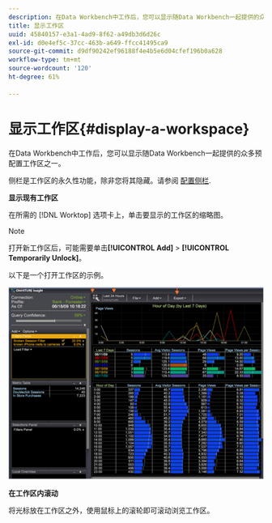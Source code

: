 ```yaml
---
description: 在Data Workbench中工作后，您可以显示随Data Workbench一起提供的众多预配置工作区之一。
title: 显示工作区
uuid: 45840157-e3a1-4ad9-8f62-a49db3d6d26c
exl-id: d0e4ef5c-37cc-463b-a649-ffcc41495ca9
source-git-commit: d9df90242ef96188f4e4b5e6d04cfef196b0a628
workflow-type: tm+mt
source-wordcount: '120'
ht-degree: 61%

---
```


# 显示工作区{#display-a-workspace}

在Data Workbench中工作后，您可以显示随Data Workbench一起提供的众多预配置工作区之一。

侧栏是工作区的永久性功能，除非您将其隐藏。请参阅 [配置侧栏](../../../home/c-get-started/c-config-sidebar.md#concept-41db771b302e43018e5a9daa40b397e6).

**显示现有工作区**

在所需的 [!DNL Worktop] 选项卡上，单击要显示的工作区的缩略图。

>[!NOTE]
>
>打开新工作区后，可能需要单击&#x200B;**[!UICONTROL Add]** > **[!UICONTROL Temporarily Unlock]**。

以下是一个打开工作区的示例。

![](assets/client-dis.png)

**在工作区内滚动**

将光标放在工作区之外，使用鼠标上的滚轮即可滚动浏览工作区。

